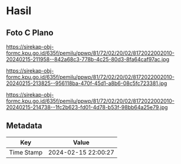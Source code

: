 # Hasil

## Foto C Plano

https://sirekap-obj-formc.kpu.go.id/635f/pemilu/ppwp/81/72/02/20/02/8172022002010-20240215-211958--842a68c3-778b-4c25-80d3-8fa64caf97ac.jpg

https://sirekap-obj-formc.kpu.go.id/635f/pemilu/ppwp/81/72/02/20/02/8172022002010-20240215-213825--956118ba-470f-45d1-a8b6-08c5fc723381.jpg

https://sirekap-obj-formc.kpu.go.id/635f/pemilu/ppwp/81/72/02/20/02/8172022002010-20240215-214738--1fc2b623-fd01-4d78-b53f-98bb64a25e79.jpg


## Metadata

| Key        | Value               |
| ---------- | ------------------- |
| Time Stamp | 2024-02-15 22:00:27 |



